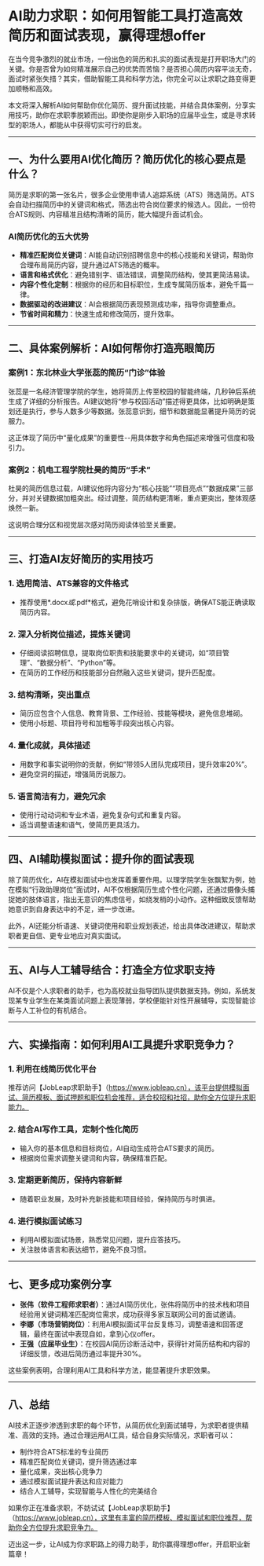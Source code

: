 # AI助力求职：如何用智能工具打造高效简历和面试表现，赢得理想offer

在当今竞争激烈的就业市场，一份出色的简历和扎实的面试表现是打开职场大门的关键。你是否曾为如何精准展示自己的优势而苦恼？是否担心简历内容平淡无奇，面试时紧张失措？其实，借助智能工具和科学方法，你完全可以让求职之路变得更加顺畅和高效。

本文将深入解析AI如何帮助你优化简历、提升面试技能，并结合具体案例，分享实用技巧，助你在求职季脱颖而出。即使你是刚步入职场的应届毕业生，或是寻求转型的职场人，都能从中获得切实可行的启发。

---

## 一、为什么要用AI优化简历？简历优化的核心要点是什么？

简历是求职的第一张名片，很多企业使用申请人追踪系统（ATS）筛选简历。ATS会自动扫描简历中的关键词和格式，筛选出符合岗位要求的候选人。因此，一份符合ATS规则、内容精准且结构清晰的简历，能大幅提升面试机会。

### AI简历优化的五大优势

- **精准匹配岗位关键词**：AI能自动识别招聘信息中的核心技能和关键词，帮助你合理布局简历内容，提升通过ATS筛选的概率。
- **语言和格式优化**：避免错别字、语法错误，调整简历结构，使其更简洁易读。
- **内容个性化定制**：根据你的经历和目标职位，生成专属简历版本，避免千篇一律。
- **数据驱动的改进建议**：AI会根据简历表现预测成功率，指导你调整重点。
- **节省时间和精力**：快速生成和修改简历，提升效率。

---

## 二、具体案例解析：AI如何帮你打造亮眼简历

### 案例1：东北林业大学张蕊的简历“门诊”体验

张蕊是一名经济管理学院的学生，她将简历上传至校园的智能终端，几秒钟后系统生成了详细的分析报告。AI建议她将“参与校园活动”描述得更具体，比如明确是策划还是执行，参与人数多少等数据。张蕊意识到，细节和数据能显著提升简历的说服力。

这正体现了简历中“量化成果”的重要性--用具体数字和角色描述来增强可信度和吸引力。

### 案例2：机电工程学院杜昊的简历“手术”

杜昊的简历信息过载，AI建议他将内容分为“核心技能”“项目亮点”“数据成果”三部分，并对关键数据加粗突出。经过调整，简历结构更清晰，重点更突出，整体观感焕然一新。

这说明合理分区和视觉层次感对简历阅读体验至关重要。

---

## 三、打造AI友好简历的实用技巧

### 1. 选用简洁、ATS兼容的文件格式

- 推荐使用*.docx*或*.pdf*格式，避免花哨设计和复杂排版，确保ATS能正确读取简历内容。

### 2. 深入分析岗位描述，提炼关键词

- 仔细阅读招聘信息，提取岗位职责和技能要求中的关键词，如“项目管理”、“数据分析”、“Python”等。
- 在简历的工作经历和技能部分自然融入这些关键词，提升匹配度。

### 3. 结构清晰，突出重点

- 简历应包含个人信息、教育背景、工作经验、技能等模块，避免信息堆砌。
- 使用小标题、项目符号和加粗等手段突出核心内容。

### 4. 量化成就，具体描述

- 用数字和事实说明你的贡献，例如“带领5人团队完成项目，提升效率20%”。
- 避免空洞的描述，增强简历说服力。

### 5. 语言简洁有力，避免冗余

- 使用行动动词和专业术语，避免复杂句式和重复内容。
- 适当调整语速和语气，使简历更具活力。

---

## 四、AI辅助模拟面试：提升你的面试表现

除了简历优化，AI在模拟面试中也发挥着重要作用。以理学院学生张飘絮为例，她在模拟“行政助理岗位”面试时，AI不仅根据简历生成个性化问题，还通过摄像头捕捉她的肢体语言，指出无意识的焦虑信号，如绕发梢的小动作。这种细致反馈帮助她意识到自身表达中的不足，进一步改进。

此外，AI还能分析语速、关键词使用和职业规划表述，给出具体改进建议，帮助求职者更自信、更专业地应对真实面试。

---

## 五、AI与人工辅导结合：打造全方位求职支持

AI不仅是个人求职者的助手，也为高校就业指导团队提供数据支持。例如，系统发现某专业学生在某类面试问题上表现薄弱，学校便能针对性开展辅导，实现智能诊断与人工补位的有机结合。

---

## 六、实操指南：如何利用AI工具提升求职竞争力？

### 1. 利用在线简历优化平台

推荐访问【JobLeap求职助手】（https://www.jobleap.cn），该平台提供模拟面试、简历模板、面试押题和职位机会推荐，适合校招和社招，助你全方位提升求职能力。

### 2. 结合AI写作工具，定制个性化简历

- 输入你的基本信息和目标岗位，AI自动生成符合ATS要求的简历。
- 根据岗位需求调整关键词和内容，确保精准匹配。

### 3. 定期更新简历，保持内容新鲜

- 随着职业发展，及时补充新技能和项目经验，保持简历与时俱进。

### 4. 进行模拟面试练习

- 利用AI模拟面试场景，熟悉常见问题，提升应答技巧。
- 关注肢体语言和表达细节，避免不良习惯。

---

## 七、更多成功案例分享

- **张伟（软件工程师求职者）**：通过AI简历优化，张伟将简历中的技术栈和项目经验用关键词精准匹配岗位需求，成功获得多家互联网公司的面试邀请。
- **李娜（市场营销岗位）**：利用AI模拟面试平台反复练习，调整语速和回答逻辑，最终在面试中表现自如，拿到心仪offer。
- **王强（应届毕业生）**：在校园AI简历诊断活动中，获得针对简历结构和内容的详细反馈，改进后简历通过率提升30%。

这些案例表明，合理利用AI工具和科学方法，能显著提升求职效果。

---

## 八、总结

AI技术正逐步渗透到求职的每个环节，从简历优化到面试辅导，为求职者提供精准、高效的支持。通过合理运用AI工具，结合自身实际情况，求职者可以：

- 制作符合ATS标准的专业简历
- 精准匹配岗位关键词，提升筛选通过率
- 量化成果，突出核心竞争力
- 通过模拟面试提升表达和应对能力
- 结合人工辅导，实现智能与人性化的完美结合

如果你正在准备求职，不妨试试【JobLeap求职助手】（https://www.jobleap.cn），这里有丰富的简历模板、模拟面试和职位推荐，帮助你全方位提升求职竞争力。

迈出这一步，让AI成为你求职路上的得力助手，助你赢得理想offer，开启职业新篇章！